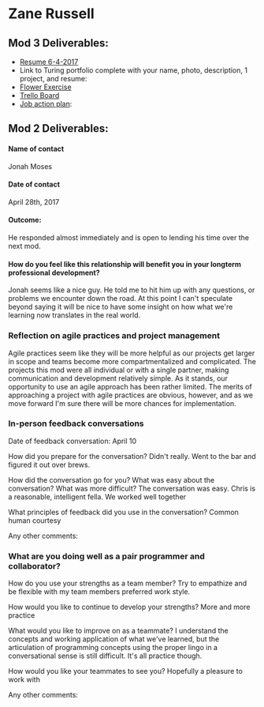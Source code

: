 # Zane Russell

## Mod 3 Deliverables:

* [Resume 6-4-2017](https://drive.google.com/file/d/0B0ka6yTErbseWklwS2JhSGlkb1U/view?usp=sharing)
* Link to Turing portfolio complete with your name, photo, description, 1 project, and resume:
* [Flower Exercise](https://docs.google.com/document/d/1lZ1UfH__F4Mrx3KrqSJyoRMu_r-nrU8lc_2gB7unPEk/edit?usp=sharing)
* [Trello Board](https://trello.com/b/1wQ3ayqw/job-tracking)
* [Job action plan](https://gist.github.com/zanedr/8db4540109b85e8bce34dee81c03d1a5):

## Mod 2 Deliverables:
#### Name of contact
  Jonah Moses

#### Date of contact
  April 28th, 2017

#### Outcome:
  He responded almost immediately and is open to lending his time over the next mod. 

#### How do you feel like this relationship will benefit you in your longterm professional development?
  Jonah seems like a nice guy. He told me to hit him up with any questions, or problems we encounter down the road. At this point I can't speculate beyond saying it will be nice to have some insight on how what we're learning now translates in the real world.
  
### Reflection on agile practices and project management

Agile practices seem like they will be more helpful as our projects get larger in scope and teams become more compartmentalized and complicated. The projects this mod were all individual or with a single partner, making communication and development relatively simple. As it stands, our opportunity to use an agile approach has been rather limited. The merits of approaching a project with agile practices are obvious, however, and as we move forward I'm sure there will be more chances for implementation.

### In-person feedback conversations

Date of feedback conversation:
  April 10

How did you prepare for the conversation?
  Didn't really. Went to the bar and figured it out over brews.

How did the conversation go for you? What was easy about the conversation? What was more difficult?
  The conversation was easy. Chris is a reasonable, intelligent fella. We worked well together

What principles of feedback did you use in the conversation?
  Common human courtesy

Any other comments:

### What are you doing well as a pair programmer and collaborator?

How do you use your strengths as a team member?
  Try to empathize and be flexible with my team members preferred work style.

How would you like to continue to develop your strengths?
  More and more practice

What would you like to improve on as a teammate?
  I understand the concepts and working application of what we've learned, but the articulation of programming concepts using the proper lingo in a conversational sense is still difficult. It's all practice though.

How would you like your teammates to see you?
  Hopefully a pleasure to work with

Any other comments:
